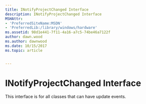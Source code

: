 ```yaml
---
title: INotifyProjectChanged Interface
description: INotifyProjectChanged Interface
MSHAttr:
- 'PreferredSiteName:MSDN'
- 'PreferredLib:/library/windows/hardware'
ms.assetid: 98d1e441-7f11-4a16-a7c5-74be46a7122f
author: dawn.wood
ms.author: dawnwood
ms.date: 10/15/2017
ms.topic: article


---
```


# INotifyProjectChanged Interface


This interface is for all classes that can have update events.

 

 






